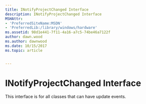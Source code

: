 ```yaml
---
title: INotifyProjectChanged Interface
description: INotifyProjectChanged Interface
MSHAttr:
- 'PreferredSiteName:MSDN'
- 'PreferredLib:/library/windows/hardware'
ms.assetid: 98d1e441-7f11-4a16-a7c5-74be46a7122f
author: dawn.wood
ms.author: dawnwood
ms.date: 10/15/2017
ms.topic: article


---
```


# INotifyProjectChanged Interface


This interface is for all classes that can have update events.

 

 






